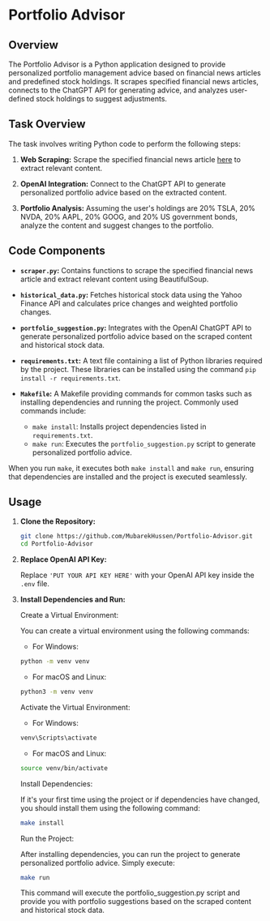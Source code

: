 # Portfolio Advisor

## Overview

The Portfolio Advisor is a Python application designed to provide personalized portfolio management advice based on financial news articles and predefined stock holdings. It scrapes specified financial news articles, connects to the ChatGPT API for generating advice, and analyzes user-defined stock holdings to suggest adjustments.

## Task Overview

The task involves writing Python code to perform the following steps:

1. **Web Scraping:** Scrape the specified financial news article [here](https://finance.yahoo.com/news/inflation-comes-in-hotter-than-expected-in-march-123324666.html) to extract relevant content.

2. **OpenAI Integration:** Connect to the ChatGPT API to generate personalized portfolio advice based on the extracted content.

3. **Portfolio Analysis:** Assuming the user's holdings are 20% TSLA, 20% NVDA, 20% AAPL, 20% GOOG, and 20% US government bonds, analyze the content and suggest changes to the portfolio.

## Code Components

- **`scraper.py`:** Contains functions to scrape the specified financial news article and extract relevant content using BeautifulSoup.

- **`historical_data.py`:** Fetches historical stock data using the Yahoo Finance API and calculates price changes and weighted portfolio changes.

- **`portfolio_suggestion.py`:** Integrates with the OpenAI ChatGPT API to generate personalized portfolio advice based on the scraped content and historical stock data.

- **`requirements.txt`:** A text file containing a list of Python libraries required by the project. These libraries can be installed using the command `pip install -r requirements.txt`.

- **`Makefile`:** A Makefile providing commands for common tasks such as installing dependencies and running the project. Commonly used commands include:
  - `make install`: Installs project dependencies listed in `requirements.txt`.
  - `make run`: Executes the `portfolio_suggestion.py` script to generate personalized portfolio advice.

When you run `make`, it executes both `make install` and `make run`, ensuring that dependencies are installed and the project is executed seamlessly.

## Usage

1. **Clone the Repository:**

   ```bash
   git clone https://github.com/MubarekHussen/Portfolio-Advisor.git
   cd Portfolio-Advisor
   ```

2. **Replace OpenAI API Key:**

   Replace `'PUT YOUR API KEY HERE'` with your OpenAI API key inside the `.env` file.

3. **Install Dependencies and Run:**

   Create a Virtual Environment:

   You can create a virtual environment using the following commands:

   - For Windows:

   ```bash
   python -m venv venv
   ```

   - For macOS and Linux:

   ```bash
   python3 -m venv venv
   ```

   Activate the Virtual Environment:

   - For Windows:

   ```bash
   venv\Scripts\activate
   ```

   - For macOS and Linux:

   ```bash
   source venv/bin/activate
   ```

   Install Dependencies:

   If it's your first time using the project or if dependencies have changed, you should install them using the following command:

   ```bash
   make install
   ```

   Run the Project:

   After installing dependencies, you can run the project to generate personalized portfolio advice. Simply execute:

   ```bash
   make run
   ```

   This command will execute the portfolio_suggestion.py script and provide you with portfolio suggestions based on the scraped content and historical stock data.
